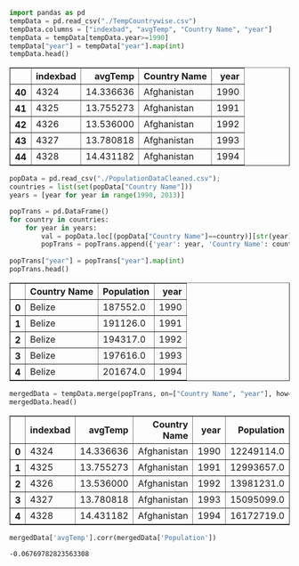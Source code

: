 

```python
import pandas as pd
tempData = pd.read_csv("./TempCountrywise.csv")
tempData.columns = ["indexbad", "avgTemp", "Country Name", "year"]
tempData = tempData[tempData.year>=1990]
tempData["year"] = tempData["year"].map(int)
tempData.head()
```


<div>

<table border="1" class="dataframe">
  <thead>
    <tr style="text-align: right;">
      <th></th>
      <th>indexbad</th>
      <th>avgTemp</th>
      <th>Country Name</th>
      <th>year</th>
    </tr>
  </thead>
  <tbody>
    <tr>
      <th>40</th>
      <td>4324</td>
      <td>14.336636</td>
      <td>Afghanistan</td>
      <td>1990</td>
    </tr>
    <tr>
      <th>41</th>
      <td>4325</td>
      <td>13.755273</td>
      <td>Afghanistan</td>
      <td>1991</td>
    </tr>
    <tr>
      <th>42</th>
      <td>4326</td>
      <td>13.536000</td>
      <td>Afghanistan</td>
      <td>1992</td>
    </tr>
    <tr>
      <th>43</th>
      <td>4327</td>
      <td>13.780818</td>
      <td>Afghanistan</td>
      <td>1993</td>
    </tr>
    <tr>
      <th>44</th>
      <td>4328</td>
      <td>14.431182</td>
      <td>Afghanistan</td>
      <td>1994</td>
    </tr>
  </tbody>
</table>
</div>




```python
popData = pd.read_csv("./PopulationDataCleaned.csv");
countries = list(set(popData["Country Name"]))
years = [year for year in range(1990, 2013)]

popTrans = pd.DataFrame()
for country in countries:
    for year in years:
        val = popData.loc[(popData["Country Name"]==country)][str(year)].values[0]
        popTrans = popTrans.append({'year': year, 'Country Name': country, 'Population': val}, ignore_index=True)
        
popTrans["year"] = popTrans["year"].map(int)
popTrans.head()
```




<div>

<table border="1" class="dataframe">
  <thead>
    <tr style="text-align: right;">
      <th></th>
      <th>Country Name</th>
      <th>Population</th>
      <th>year</th>
    </tr>
  </thead>
  <tbody>
    <tr>
      <th>0</th>
      <td>Belize</td>
      <td>187552.0</td>
      <td>1990</td>
    </tr>
    <tr>
      <th>1</th>
      <td>Belize</td>
      <td>191126.0</td>
      <td>1991</td>
    </tr>
    <tr>
      <th>2</th>
      <td>Belize</td>
      <td>194317.0</td>
      <td>1992</td>
    </tr>
    <tr>
      <th>3</th>
      <td>Belize</td>
      <td>197616.0</td>
      <td>1993</td>
    </tr>
    <tr>
      <th>4</th>
      <td>Belize</td>
      <td>201674.0</td>
      <td>1994</td>
    </tr>
  </tbody>
</table>
</div>




```python
mergedData = tempData.merge(popTrans, on=["Country Name", "year"], how='inner', sort=True)
mergedData.head()
```




<div>

<table border="1" class="dataframe">
  <thead>
    <tr style="text-align: right;">
      <th></th>
      <th>indexbad</th>
      <th>avgTemp</th>
      <th>Country Name</th>
      <th>year</th>
      <th>Population</th>
    </tr>
  </thead>
  <tbody>
    <tr>
      <th>0</th>
      <td>4324</td>
      <td>14.336636</td>
      <td>Afghanistan</td>
      <td>1990</td>
      <td>12249114.0</td>
    </tr>
    <tr>
      <th>1</th>
      <td>4325</td>
      <td>13.755273</td>
      <td>Afghanistan</td>
      <td>1991</td>
      <td>12993657.0</td>
    </tr>
    <tr>
      <th>2</th>
      <td>4326</td>
      <td>13.536000</td>
      <td>Afghanistan</td>
      <td>1992</td>
      <td>13981231.0</td>
    </tr>
    <tr>
      <th>3</th>
      <td>4327</td>
      <td>13.780818</td>
      <td>Afghanistan</td>
      <td>1993</td>
      <td>15095099.0</td>
    </tr>
    <tr>
      <th>4</th>
      <td>4328</td>
      <td>14.431182</td>
      <td>Afghanistan</td>
      <td>1994</td>
      <td>16172719.0</td>
    </tr>
  </tbody>
</table>
</div>




```python
mergedData['avgTemp'].corr(mergedData['Population'])
```




    -0.06769782823563308


